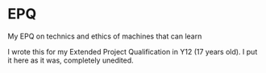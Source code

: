 # EPQ
My EPQ on technics and ethics of machines that can learn

I wrote this for my Extended Project Qualification in Y12 (17 years old). I put it here as it was, completely unedited.
